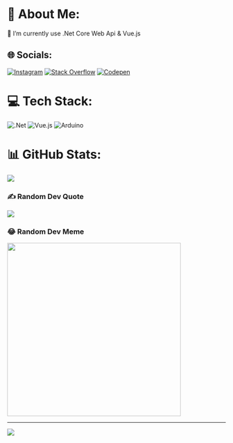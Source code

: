 # 💫 About Me:
🔭 I’m currently use .Net Core Web Api & Vue.js


## 🌐 Socials:
[![Instagram](https://img.shields.io/badge/Instagram-%23E4405F.svg?logo=Instagram&logoColor=white)](https://instagram.com/emirhankkurtulus) [![Stack Overflow](https://img.shields.io/badge/-Stackoverflow-FE7A16?logo=stack-overflow&logoColor=white)](https://stackoverflow.com/users/buzz-lightyear) [![Codepen](https://img.shields.io/badge/Codepen-000000?style=for-the-badge&logo=codepen&logoColor=white)](https://codepen.io/emirhankurtulus) 

# 💻 Tech Stack:
![.Net](https://img.shields.io/badge/.NET-5C2D91?style=for-the-badge&logo=.net&logoColor=white) ![Vue.js](https://img.shields.io/badge/vue.js-%2335495e.svg?style=for-the-badge&logo=vuedotjs&logoColor=%234FC08D) ![Arduino](https://img.shields.io/badge/-Arduino-00979D?style=for-the-badge&logo=Arduino&logoColor=white)
# 📊 GitHub Stats:
![](https://github-readme-stats.vercel.app/api/top-langs/?username=emirhankurtulus&theme=dark&hide_border=false&include_all_commits=false&count_private=false&layout=compact)

### ✍️ Random Dev Quote
![](https://quotes-github-readme.vercel.app/api?type=horizontal&theme=radical)

### 😂 Random Dev Meme
<img src='https://randommeme-five.vercel.app/' style="height: 400px;"/>

---
[![](https://visitcount.itsvg.in/api?id=emirhankurtulus&icon=6&color=3)](https://visitcount.itsvg.in)

<!-- Proudly created with GPRM ( https://gprm.itsvg.in ) -->
